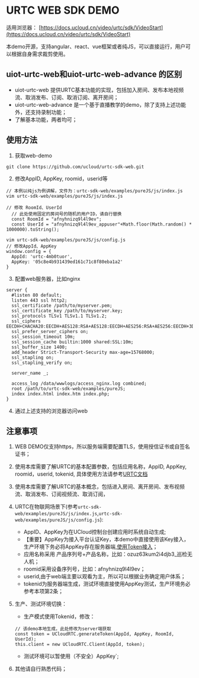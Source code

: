 # URTC WEB SDK DEMO

适用浏览器： [https://docs.ucloud.cn/video/urtc/sdk/VideoStart](https://docs.ucloud.cn/video/urtc/sdk/VideoStart)

本demo开源，支持angular、react、vue框架或者纯JS，可以直接运行，用户可以根据自身需求裁剪使用。

## uiot-urtc-web和uiot-urtc-web-advance 的区别

- uiot-urtc-web 提供URTC基本功能的实现，包括加入房间、发布本地视频流、取消发布、订阅、取消订阅、离开房间；
- uiot-urtc-web-advance 是一个基于直播教学的demo，除了支持上述功能外，还支持录制功能；
- 了解基本功能，两者均可；


## 使用方法

1. 获取web-demo
```
git clone https://github.com/ucloud/urtc-sdk-web.git
```

2. 修改AppID, AppKey, roomid，userid等
```
// 本例以纯js为例讲解，文件为：urtc-sdk-web/examples/pureJS/js/index.js
vim urtc-sdk-web/examples/pureJS/js/index.js

// 修改 RoomId、UserId
  // 此处使用固定的房间号的随机的用户ID，请自行替换
  const RoomId = "afnyhnizq9l4l9ev";
  const UserId = "afnyhnizq9l4l9ev_appuser"+Math.floor(Math.random() * 1000000).toString();

vim urtc-sdk-web/examples/pureJS/js/config.js
// 修改AppId、AppKey
window.config = {
  AppId: 'urtc-4mb0tuor',
  AppKey: '05c8e4b931439ed161c71c8f80eba1a2'
}
``` 

3. 配置web服务器，比如nginx
```
server {
  #listen 80 default;
  listen 443 ssl http2;
  ssl_certificate /path/to/myserver.pem;
  ssl_certificate_key /path/to/myserver.key;
  ssl_protocols TLSv1 TLSv1.1 TLSv1.2;
  ssl_ciphers EECDH+CHACHA20:EECDH+AES128:RSA+AES128:EECDH+AES256:RSA+AES256:EECDH+3DES:RSA+3DES:!MD5;
  ssl_prefer_server_ciphers on;
  ssl_session_timeout 10m;
  ssl_session_cache builtin:1000 shared:SSL:10m;
  ssl_buffer_size 1400;
  add_header Strict-Transport-Security max-age=15768000;
  ssl_stapling on;
  ssl_stapling_verify on;

  server_name _;

  access_log /data/wwwlogs/access_nginx.log combined;
  root /path/to/urtc-sdk-web/examples/pureJS;
  index index.html index.htm index.php;
}

```

4. 通过上述支持的浏览器访问web


## 注意事项

1. WEB DEMO仅支持https，所以服务端需要配置TLS，使用授信证书或自签名证书；
2. 使用本库需要了解URTC的基本配置参数，包括应用名称，AppID, AppKey, roomid，userid, tokenid, 具体使用方法请参考[URTC文档](https://docs.ucloud.cn/video/urtc)
3. 使用本库需要了解URTC的基本概念，包括进入房间、离开房间、发布视频流、取消发布、订阅视频流、取消订阅，
4. URTC在物联网场景下(参考`urtc-sdk-web/examples/pureJS/js/index.js`,`urtc-sdk-web/examples/pureJS/js/config.js`):
   - AppID、AppKey为在UCloud控制台创建应用时系统自动生成;
   - 【重要】AppKey为接入平台认证Key，本demo中直接使用该Key接入，生产环境下务必将AppKey存在服务器端,[使用Token接入](https://docs.ucloud.cn/video/urtc/sdk/token)；
   - 应用名称采用 产品序列号+产品名称，比如：ozuz63kum2i4djb3_巡检无人机；
   - roomid采用设备序列号，比如：afnyhnizq9l4l9ev；
   - userid,由于web端主要以观看为主，所以可以根据业务确定用户体系；
   - tokenid为服务器端生成，测试环境直接使用AppKey测试，生产环境务必参考本项第2条；

4. 生产、测试环境切换：
   - 生产模式使用Tokenid，修改：
   ```
   // 该demo本地生成，此处修改为server端获取
   const token = UCloudRTC.generateToken(AppId, AppKey, RoomId, UserId);
   this.client = new UCloudRTC.Client(AppId, token);
   ```
   - 测试环境可以暂使用（不安全）AppKey`;
5. 其他请自行熟悉代码；

